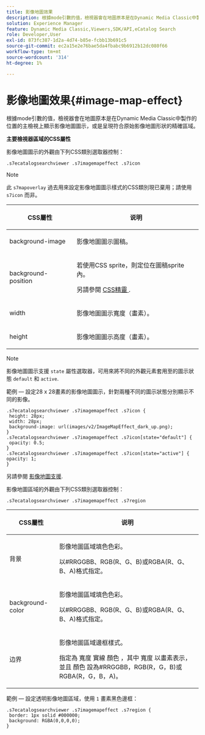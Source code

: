```yaml
---
title: 影像地圖效果
description: 根據mode引數的值，檢視器會在地圖原本是在Dynamic Media Classic中製作的位置的主檢視上顯示影像地圖圖示，或是呈現符合原始影像地圖形狀的精確區域。
solution: Experience Manager
feature: Dynamic Media Classic,Viewers,SDK/API,eCatalog Search
role: Developer,User
exl-id: 873fc387-1d2a-4d74-b85e-fcbb13b691c5
source-git-commit: ec2a15e2e76bae5da4fbabc9b6912b12dc080f66
workflow-type: tm+mt
source-wordcount: '314'
ht-degree: 1%

---
```


# 影像地圖效果{#image-map-effect}

根據mode引數的值，檢視器會在地圖原本是在Dynamic Media Classic中製作的位置的主檢視上顯示影像地圖圖示，或是呈現符合原始影像地圖形狀的精確區域。

<!--<a id="section_061E550C1C1D4DB2BD663A898895B38C"></a>-->

**主要檢視器區域的CSS屬性**

影像地圖圖示的外觀由下列CSS類別選取器控制：

```
.s7ecatalogsearchviewer .s7imagemapeffect .s7icon
```

>[!NOTE]
>
>此 `s7mapoverlay` 過去用來設定影像地圖圖示樣式的CSS類別現已棄用；請使用 `s7icon` 而非。

<table id="table_94EE3F5BBE4547C0B4943471CEE7EDE4"> 
 <thead> 
  <tr> 
   <th colname="col1" class="entry"> <p> CSS屬性 </p> </th> 
   <th colname="col2" class="entry"> <p>说明 </p> </th> 
  </tr> 
 </thead>
 <tbody> 
  <tr> 
   <td colname="col1"> <p> <span class="codeph"> background-image </span> </p> </td> 
   <td colname="col2"> <p>影像地圖圖示圖稿。 </p> </td> 
  </tr> 
  <tr> 
   <td colname="col1"> <p> <span class="codeph"> background-position </span> </p> </td> 
   <td colname="col2"> <p> 若使用CSS sprite，則定位在圖稿sprite內。 </p> <p>另請參閱 <a href="../../../c-html5-s7-aem-asset-viewers/c-html5-ecatsearch-viewer-about/c-html5-ecatsearch-viewer-customizingviewer/c-html5-ecatsearch-viewer-customizingviewer.md#section-9d570f95eb2443aca74c1b02f6e89aff" format="dita" scope="local"> CSS精靈 </a>. </p> </td> 
  </tr> 
  <tr> 
   <td colname="col1"> <p> <span class="codeph"> width </span> </p> </td> 
   <td colname="col2"> <p>影像地圖圖示寬度（畫素）。 </p> </td> 
  </tr> 
  <tr> 
   <td colname="col1"> <p> <span class="codeph"> height </span> </p> </td> 
   <td colname="col2"> <p>影像地圖圖示高度（畫素）。 </p> </td> 
  </tr> 
 </tbody> 
</table>

>[!NOTE]
>
>影像地圖圖示支援 `state` 屬性選取器，可用來將不同的外觀元素套用至的圖示狀態 `default` 和 `active`.

範例 — 設定28 x 28畫素的影像地圖圖示，針對兩種不同的圖示狀態分別顯示不同的影像。

```
.s7ecatalogsearchviewer .s7imagemapeffect .s7icon { 
 height: 28px; 
 width: 28px;  
 background-image: url(images/v2/ImageMapEffect_dark_up.png); 
} 
.s7ecatalogsearchviewer .s7imagemapeffect .s7icon[state="default"] { 
 opacity: 0.5; 
} 
.s7ecatalogsearchviewer .s7imagemapeffect .s7icon[state="active"] { 
opacity: 1; 
}
```

另請參閱 [影像地圖支援](../../../c-html5-s7-aem-asset-viewers/c-html5-20-ecatalog-viewer-about/c-html5-20-ecatalog-image-map-support.md#concept-28759efae5014a1fa8b0fb14dc26812a).

影像地圖區域的外觀由下列CSS類別選取器控制：

```
.s7ecatalogsearchviewer .s7imagemapeffect .s7region
```

<table id="table_1FF98CE842604AAABD838FF528CDC4EF"> 
 <thead> 
  <tr> 
   <th colname="col1" class="entry"> <p> CSS屬性 </p> </th> 
   <th colname="col2" class="entry"> <p>说明 </p> </th> 
  </tr> 
 </thead>
 <tbody> 
  <tr> 
   <td colname="col1"> <p> <span class="codeph"> 背景 </span> </p> </td> 
   <td colname="col2"> <p> 影像地圖區域填色色彩。 </p> <p>以#RRGGBB、RGB(R、G、B)或RGBA(R、G、B、A)格式指定。 </p> </td> 
  </tr> 
  <tr> 
   <td colname="col1"> <p> <span class="codeph"> background-color </span> </p> </td> 
   <td colname="col2"> <p> 影像地圖區域填色色彩。 </p> <p>以#RRGGBB、RGB(R、G、B)或RGBA(R、G、B、A)格式指定。 </p> </td> 
  </tr> 
  <tr> 
   <td colname="col1"> <p> <span class="codeph"> 边界 </span> </p> </td> 
   <td colname="col2"> <p> 影像地圖區域邊框樣式。 </p> <p>指定為 <span class="codeph"> <span class="varname"> 寬度 </span> 實線 <span class="varname"> 顏色 </span> </span>，其中 <span class="codeph"> <span class="varname"> 寬度 </span> </span> 以畫素表示，並且 <span class="codeph"> <span class="varname"> 顏色 </span> </span> 設為#RRGGBB，RGB(R，G，B)或RGBA(R，G，B，A)。 </p> </td> 
  </tr> 
 </tbody> 
</table>

範例 — 設定透明影像地圖區域，使用 `1` 畫素黑色邊框：

```
.s7ecatalogsearchviewer .s7imagemapeffect .s7region { 
 border: 1px solid #000000; 
 background: RGBA(0,0,0,0);  
}
```
